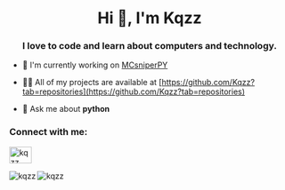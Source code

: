 <h1 align="center">Hi 👋, I'm Kqzz</h1>
<h3 align="center">I love to code and learn about computers and technology.</h3>

- 🔭 I'm currently working on [MCsniperPY](https://github.com/Kqzz/MCsniperPY)

- 👨‍💻 All of my projects are available at [https://github.com/Kqzz?tab=repositories](https://github.com/Kqzz?tab=repositories)

- 💬 Ask me about **python**

<p align="left">
<h3 align="left">Connect with me:</h3>
<a href="https://www.youtube.com/channel/UCbuxrzqy-Xsbyx9Fq42oP_A" target="blank"><img align="center" src="https://upload.wikimedia.org/wikipedia/commons/4/42/YouTube_light_icon_%282017%29.svg" alt="kqzz" height="30" width="40" /></a>
</p>

<p><img align="left" src="https://github-readme-stats.vercel.app/api/top-langs/?username=kqzz&layout=compact&theme=onedark" alt="kqzz" /></p>

<img align="left" src="https://github-readme-stats.vercel.app/api?username=kqzz&show_icons=true&theme=onedark" alt="kqzz" />
